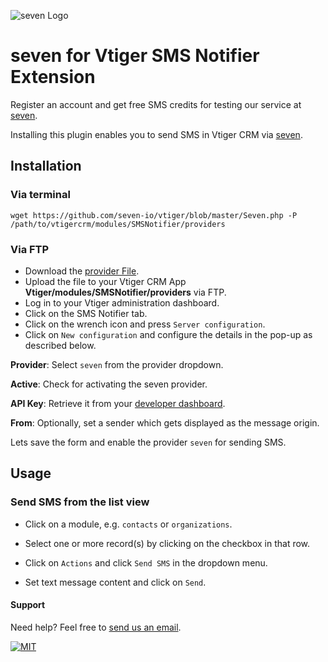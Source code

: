 ![](https://www.seven.io/wp-content/uploads/Logo.svg "seven Logo")

# seven for Vtiger SMS Notifier Extension
Register an account and get free SMS credits for testing our service at [seven](https://www.seven.io).

Installing this plugin enables you to send SMS in Vtiger CRM via [seven](https://www.seven.io).

## Installation
### Via terminal
`wget https://github.com/seven-io/vtiger/blob/master/Seven.php -P /path/to/vtigercrm/modules/SMSNotifier/providers`

### Via FTP

- Download the [provider File](https://github.com/seven-io/vtiger/blob/master/Seven.php).
- Upload the file to your Vtiger CRM App **Vtiger/modules/SMSNotifier/providers** via FTP.
- Log in to your Vtiger administration dashboard.
- Click on the SMS Notifier tab.
- Click on the wrench icon and press `Server configuration`. 
- Click on `New configuration` and configure the details in the pop-up as described below.

**Provider**: Select `seven` from the provider dropdown.

**Active**: Check for activating the seven provider.

**API Key**: Retrieve it from your [developer dashboard](https://app.seven.io/developer).

**From**: Optionally, set a sender which gets displayed as the message origin.

Lets save the form and enable the provider `seven` for sending SMS.

## Usage

### Send SMS from the list view

- Click on a module, e.g. `contacts` or `organizations`.

- Select one or more record(s) by clicking on the checkbox in that row.

- Click on `Actions` and click `Send SMS` in the dropdown menu.

- Set text message content and click on `Send`.


#### Support
Need help? Feel free to [send us an email](mailto:support@seven.io).

[![MIT](https://img.shields.io/badge/License-MIT-teal.svg)](LICENSE)
